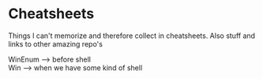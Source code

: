 # Cheatsheets

Things I can't memorize and therefore collect in cheatsheets. Also stuff and links to other amazing repo's

WinEnum --> before shell <br>
Win --> when we have some kind of shell

